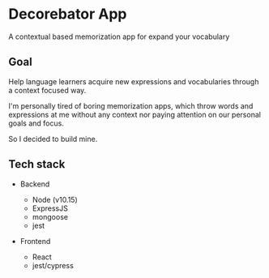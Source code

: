 # Decorebator App

A contextual based memorization app for expand your vocabulary

## Goal

Help language learners acquire new expressions and vocabularies through a context focused way.

I'm personally tired of boring memorization apps, which throw words and expressions at me without any context nor paying attention on our personal goals and focus.

So I decided to build mine.

## Tech stack
+ Backend
    - Node (v10.15)
    - ExpressJS
    - mongoose
    - jest

+ Frontend
    - React
    - jest/cypress